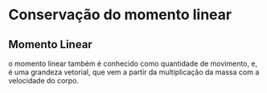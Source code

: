 # Conservação do momento linear

## Momento Linear
o momento linear também é conhecido como quantidade de movimento, e, é uma grandeza vetorial, que vem a partir da multiplicação da massa com a velocidade do corpo.
